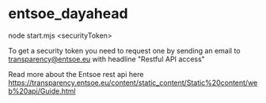 # entsoe_dayahead

node start.mjs \<securityToken\>

To get a security token you need to request one by
sending an email to transparency@entsoe.eu with headline "Restful API access"

Read more about the Entsoe rest api here
https://transparency.entsoe.eu/content/static_content/Static%20content/web%20api/Guide.html